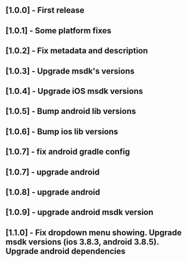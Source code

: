 ## [1.0.0] - First release
## [1.0.1] - Some platform fixes
## [1.0.2] - Fix metadata and description
## [1.0.3] - Upgrade msdk's versions
## [1.0.4] - Upgrade iOS msdk versions
## [1.0.5] - Bump android lib versions
## [1.0.6] - Bump ios lib versions
## [1.0.7] - fix android gradle config
## [1.0.7] - upgrade android
## [1.0.8] - upgrade android
## [1.0.9] - upgrade android msdk version
## [1.1.0] - Fix dropdown menu showing. Upgrade msdk versions (ios 3.8.3, android 3.8.5). Upgrade android dependencies